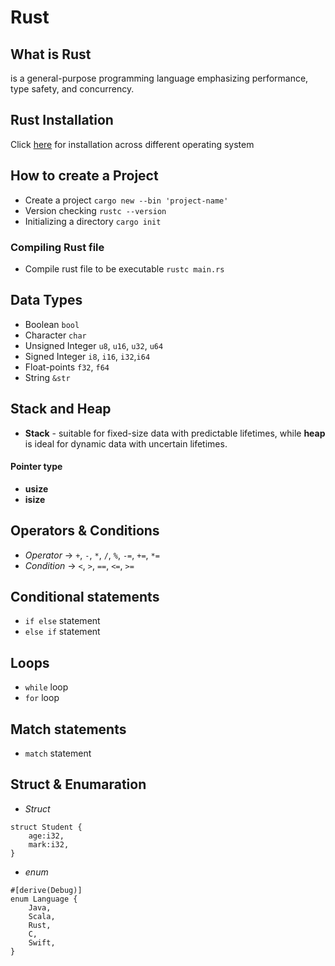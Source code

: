 # Rust
## What is Rust
 is a general-purpose programming language emphasizing performance, type safety, and concurrency.

## Rust Installation 
Click [here](https://www.google.com/url?sa=t&source=web&rct=j&opi=89978449&url=https://www.rust-lang.org/tools/install&ved=2ahUKEwji_5OW0eCIAxX2VvEDHX1-AM8QFnoECBUQAQ&usg=AOvVaw3Icgu945TtBSmUIPVgdOzY) for installation across different operating system

## How to create a Project
- Create a project `cargo new --bin 'project-name'`
- Version checking `rustc --version`
- Initializing a directory `cargo init`
### Compiling Rust file
- Compile rust file to be executable `rustc main.rs`

## Data Types
- Boolean `bool`
- Character `char`
- Unsigned Integer `u8`, `u16`, `u32`, `u64`
- Signed Integer `i8`, `i16`, `i32`,`i64`
- Float-points `f32`, `f64`
- String `&str`

## Stack and Heap
 - **Stack** - suitable for fixed-size data with predictable lifetimes, while **heap** is ideal for dynamic data with uncertain lifetimes.
#### Pointer type
- **usize**
- **isize**

## Operators & Conditions
- *Operator* -> `+`, `-`, `*`, `/`, `%`, `-=`, `+=`, `*=`
- *Condition* -> `<`, `>`, `==`, `<=`, `>=`

## Conditional statements
- `if else` statement
- `else if` statement

## Loops
- `while` loop
- `for` loop

## Match statements
- `match` statement

## Struct & Enumaration
- *Struct* 
```
struct Student {
    age:i32,
    mark:i32,
}
```

- *enum*
```
#[derive(Debug)]
enum Language {
    Java,
    Scala,
    Rust,
    C,
    Swift,
}
```